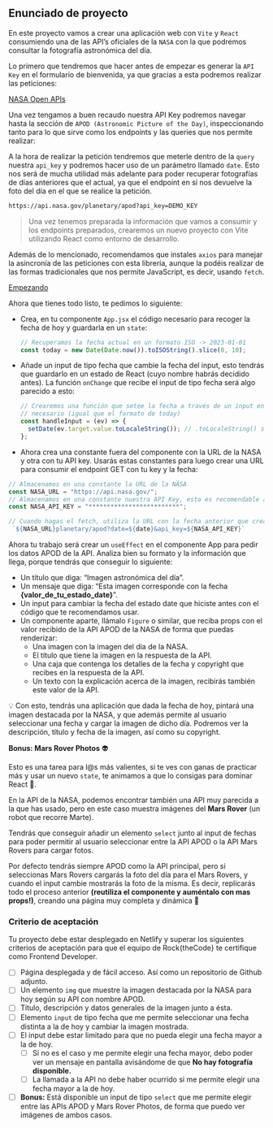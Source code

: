## Enunciado de proyecto

En este proyecto vamos a crear una aplicación web con `Vite` y `React` consumiendo una de las API’s oficiales de la `NASA` con la que podremos consultar la fotografía astronómica del día.

Lo primero que tendremos que hacer antes de empezar es generar la `API Key` en el formulario de bienvenida, ya que gracias a esta podremos realizar las peticiones: 

[NASA Open APIs](https://api.nasa.gov/)

Una vez tengamos a buen recaudo nuestra API Key podremos navegar hasta la sección de `APOD (Astronomic Picture of the Day)`, inspeccionando tanto para lo que sirve como los endpoints y las queries que nos permite realizar:

A la hora de realizar la petición tendremos que meterle dentro de la `query` nuestra `api_key` y podremos hacer uso de un parámetro llamado `date`. Esto nos será de mucha utilidad más adelante para poder recuperar fotografías de días anteriores que el actual, ya que el endpoint en sí nos devuelve la foto del día en el que se realice la petición.

```bash
https://api.nasa.gov/planetary/apod?api_key=DEMO_KEY
```

> Una vez tenemos preparada la información que vamos a consumir y los endpoints preparados, crearemos un nuevo proyecto con Vite utilizando React como entorno de desarrollo.
> 

Además de lo mencionado, recomendamos que instales `axios` para manejar la asincronía de las peticiones con esta librería, aunque la podéis realizar de las formas tradicionales que nos permite JavaScript, es decir, usando `fetch`.

[Empezando](https://axios-http.com/es/docs/intro)

Ahora que tienes todo listo, te pedimos lo siguiente:

- Crea, en tu componente `App.jsx` el código necesario para recoger la fecha de hoy y guardarla en un `state`:
    
    ```jsx
    // Recuperamos la fecha actual en un formato ISO -> 2023-01-01
    const today = new Date(Date.now()).toISOString().slice(0, 10);
    ```
    

- Añade un input de tipo fecha que cambie la fecha del input, esto tendrás que guardarlo en un estado de React (cuyo nombre habrás decidido antes). La función `onChange` que recibe el input de tipo fecha será algo parecido a esto:
    
    ```jsx
    // Crearemos una función que setee la fecha a través de un input en el formato 
    // necesario (igual que el formato de today)
    const handleInput = (ev) => {
      setDate(ev.target.value.toLocaleString()); // .toLocaleString() sirve para formatear la fecha
    };
    ```
    

- Ahora crea una constante fuera del componente con la URL de la NASA y otra con tu API key. Usarás estas constantes para luego crear una URL para consumir el endpoint GET con tu key y la fecha:

```jsx
// Almacenamos en una constante la URL de la NASA
const NASA_URL = "https://api.nasa.gov/";
// Almacenamos en una constante nuestra API Key, esto es recomendable almacenarlo en una variable de entorno
const NASA_API_KEY = "*************************";

// Cuando hagas el fetch, utiliza la URL con la fecha anterior que creaste de una forma similar a esto:
 `${NASA_URL}planetary/apod?date=${date}&api_key=${NASA_API_KEY}`
```

Ahora tu trabajo será crear un `useEffect` en el componente App para pedir los datos APOD de la API. Analiza bien su formato y la información que llega, porque tendrás que conseguir lo siguiente:

- Un título que diga: “Imagen astronómica del día”.
- Un mensaje que diga: “Esta imagen corresponde con la fecha **{valor_de_tu_estado_date}**”.
- Un input para cambiar la fecha del estado date que hiciste antes con el código que te recomendamos usar.
- Un componente aparte, llámalo `Figure` o similar, que reciba props con el valor recibido de la API APOD de la NASA de forma que puedas renderizar:
    - Una imagen con la imagen del día de la NASA.
    - El título que tiene la imagen en la respuesta de la API.
    - Una caja que contenga los detalles de la fecha y copyright que recibes en la respuesta de la API.
    - Un texto con la explicación acerca de la imagen, recibirás también este valor de la API.

<aside>
💡 Con esto, tendrás una aplicación que dada la fecha de hoy, pintará una imagen destacada por la NASA, y que además permite al usuario seleccionar una fecha y cargar la imagen de dicho día. Podremos ver la descripción, título y fecha de la imagen, así como su copyright.

</aside>

**Bonus: Mars Rover Photos** 👽

Esto es una tarea para l@s más valientes, si te ves con ganas de practicar más y usar un nuevo `state`, te animamos a que lo consigas para dominar React 💪.

En la API de la NASA, podemos encontrar también una API muy parecida a la que has usado, pero en este caso muestra imágenes del **Mars Rover** (un robot que recorre Marte).

Tendrás que conseguir añadir un elemento `select` junto al input de fechas para poder permitir al usuario seleccionar entre la API APOD o la API Mars Rovers para cargar fotos.

Por defecto tendrás siempre APOD como la API principal, pero si seleccionas Mars Rovers cargarás la foto del día para el Mars Rovers, y cuando el input cambie mostrarás la foto de la misma. Es decir, replicarás todo el proceso anterior **(reutiliza el componente y auméntalo con mas props!)**, creando una página muy completa y dinámica 🚀

### Criterio de aceptación

Tu proyecto debe estar desplegado en Netlify y superar los siguientes criterios de aceptación para que el equipo de Rock{theCode} te certifique como Frontend Developer.

- [ ]  Página desplegada y de fácil acceso. Así como un repositorio de Github adjunto.
- [ ]  Un elemento `img` que muestre la imagen destacada por la NASA para hoy según su API con nombre APOD.
- [ ]  Título, descripción y datos generales de la imagen junto a ésta.
- [ ]  Elemento `input` de tipo fecha que me permite seleccionar una fecha distinta a la de hoy y cambiar la imagen mostrada.
- [ ]  El input debe estar limitado para que no pueda elegir una fecha mayor a la de hoy.
    - [ ]  Si no es el caso y me permite elegir una fecha mayor, debo poder ver un mensaje en pantalla avisándome de que **No hay fotografía disponible.**
    - [ ]  La llamada a la API no debe haber ocurrido si me permite elegir una fecha mayor a la de hoy.
- [ ]  **Bonus:** Está disponible un input de tipo `select` que me permite elegir entre las APIs APOD y Mars Rover Photos, de forma que puedo ver imágenes de ambos casos.

